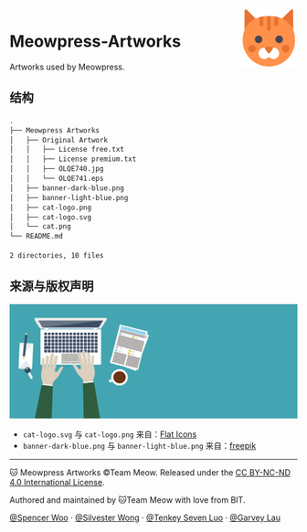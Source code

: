 <img src="Meowpress Artworks\cat.png" align="right" alt="Cat Logo" width="100px">

# Meowpress-Artworks

Artworks used by Meowpress.

## 结构

```bash
.
├── Meowpress Artworks
│   ├── Original Artwork
│   │   ├── License free.txt
│   │   ├── License premium.txt
│   │   ├── OLQE740.jpg
│   │   └── OLQE741.eps
│   ├── banner-dark-blue.png
│   ├── banner-light-blue.png
│   ├── cat-logo.png
│   ├── cat-logo.svg
│   └── cat.png
└── README.md

2 directories, 10 files

```

## 来源与版权声明

![](Meowpress&#32;Artworks/banner-light-blue.png)

- `cat-logo.svg` 与 `cat-logo.png` 来自：[Flat Icons](https://www.flaticon.com/)
- `banner-dark-blue.png` 与 `banner-light-blue.png` 来自：[freepik](https://www.freepik.com/)

---

🐱 Meowpress Artworks ©Team Meow. Released under the [CC BY-NC-ND 4.0 International License](https://github.com/Meowpress/Meowpress-Artworks/blob/master/LICENSE).

Authored and maintained by 🐱Team Meow with love from BIT.

[@Spencer Woo](https://github.com/spencerwooo) · [@Silvester Wong](https://github.com/silverster98) · [@Tenkey Seven Luo](https://github.com/tenkeyseven) · [@Garvey Lau](https://github.com/garvey98)